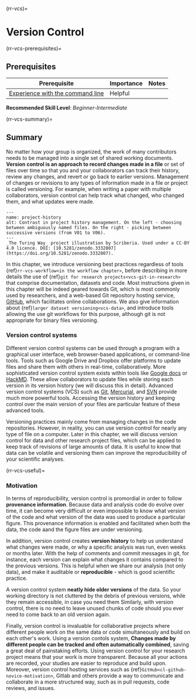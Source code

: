 (rr-vcs)=
# Version Control

(rr-vcs-prerequisites)=
## Prerequisites

| Prerequisite | Importance | Notes |
| -------------|----------|------|
|[Experience with the command line](https://programminghistorian.org/en/lessons/intro-to-bash) | Helpful |  |

**Recommended Skill Level**: _Beginner-Intermediate_

(rr-vcs-summary)=
## Summary

No matter how your group is organized, the work of many contributors needs to be managed into a single set of shared working documents.
**Version control is an approach to record changes made in a file** or set of files over time so that you and your collaborators can track their history, review any changes, and revert or go back to earlier versions.
Management of changes or revisions to any types of information made in a file or project is called versioning.
For example, when writing a paper with multiple collaborators, version control can help track what changed, who changed them, and what updates were made.



```{figure}  ../figures/project-history.jpg
---
name: project-history
alt: Contrast in project history management. On the left - choosing between ambiguously named files. On the right - picking between successive versions (from V01 to V06).
---
_The Turing Way_ project illustration by Scriberia. Used under a CC-BY 4.0 licence. DOI: [10.5281/zenodo.3332807](https://doi.org/10.5281/zenodo.3332807).
```


In this chapter, we introduce  versioning best practices regardless of tools 
{ref}`rr-vcs-workflow<in the workflow chapter>`,
before describing in more details the use of {ref}`git for research projects<vcs-git-in-research>`
that comprise documentation, datasets and code.
Most instructions given in this chapter will be indeed geared towards Git,
which is most commonly used by researchers,
and a web-based Git repository hosting service,
[GitHub](https://github.com/), which facilitates online collaborations. 
We also give information about {ref}`larger dataset versioning<vcs-data>`, 
and introduce tools allowing the use git workflows for this purpose,
although git is not appropriate for binary files versioning.

### Version control systems

Different version control systems can be used through a program with a graphical user interface, web browser-based applications, or command-line tools.
Tools such as Google Drive and Dropbox offer platforms to update files and share them with others in real-time, collaboratively.
More sophisticated version control system exists within tools like [Google docs](https://docs.google.com/) or [HackMD](http://hackmd.io/).
These allow collaborators to update files while storing each version in its version history (we will discuss this in detail).
Advanced version control systems (VCS) such as [Git](https://en.wikipedia.org/wiki/Git), [Mercurial](https://www.mercurial-scm.org/), and [SVN](https://subversion.apache.org/) provide much more powerful tools.
Accessing the version history and keeping control over the main version of your files are particular feature of these advanced tools.

Versioning practices mainly come from managing changes in the code repositories.
However, in reality, you can use version control for nearly any type of file on a computer.
Later in this chapter, we will discuss version control for data and other research project files,
which can be applied to keep track of revisions of large amounts of data.
It is useful to know that data can be volatile and versioning them can improve the reproducibility of your scientific analyses.



(rr-vcs-useful)=
### Motivation

In terms of reproducibility, version control is promordial in order to follow **provenance information**.
Because data and analysis code do evolve over time,
it can become very difficult or even impossible to know what version of the code and what version of
the data was used to produce a particular figure.
This provenance information is enabled and facilitated when both the data, the code aand the figure files are under versioning.

In addition, version control creates **version history** to help us understand 
what changes were made, or why a specific analysis was run, even weeks or months later.
With the help of comments and commit messages in git, for instance, each version can explain what changes it contains compared to the previous versions.
This is helpful when we share our analysis (not only data), and make it auditable or **reproducible** - which is good scientific practice.

A version control system **neatly hide older versions** of the data. 
So your working directory is not cluttered by the debris of previous versions, while they remain accessible, in case you need them
Similarly, with version control, there is no need to leave unused chunks of code  should you ever need to come back to an old version again.


Finally, version control is invaluable for collaborative projects where different people work on the same data or code simultaneously and build on each other's work.
Using a version contols system, **Changes made by different people can be tracked and often automatically combined**, saving a great deal of painstaking efforts.
Using version control for your research project means that your work is more transparent. Because all your actions are recorded, your studies are easier to reproduce and build upon.
Moreover, version control hosting services such as {ref}`GitHub<cl-github-novice-motivation>`, Gitlab and others provide a way to communicate and collaborate in a more structured way, such as in pull requests, code reviews, and issues.
